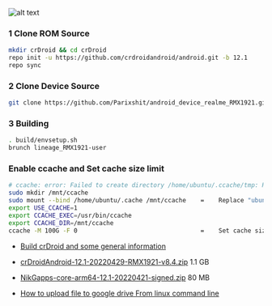 ![alt text][logo]

[logo]:https://crdroid.net/img/logo.png "crDroid Android"

### 1 Clone ROM Source

```bash
mkdir crDroid && cd crDroid
repo init -u https://github.com/crdroidandroid/android.git -b 12.1
repo sync
```

### 2 Clone Device Source

```bash
git clone https://github.com/Parixshit/android_device_realme_RMX1921.git -b 12.1 device/realme/RMX1921
```

### 3 Building

```bash
. build/envsetup.sh
brunch lineage_RMX1921-user
```

### Enable ccache and Set cache size limit

```bash
# ccache: error: Failed to create directory /home/ubuntu/.ccache/tmp: Read-only file system
sudo mkdir /mnt/ccache
sudo mount --bind /home/ubuntu/.cache /mnt/ccache    =    Replace "ubuntu" with your server username.
export USE_CCACHE=1
export CCACHE_EXEC=/usr/bin/ccache
export CCACHE_DIR=/mnt/ccache
ccache -M 100G -F 0                                  =    Set cache size limit to 100.0 GB.
```
- [Build crDroid and some general information](https://github.com/crdroidandroid/android#12-initializing-repo)

- [crDroidAndroid-12.1-20220429-RMX1921-v8.4.zip](https://drive.google.com/uc?id=1TlSxalMFgkzB-gUQ7GqGpeuJClGCPvQc&export=download) 1.1 GB

- [NikGapps-core-arm64-12.1-20220421-signed.zip](https://sourceforge.net/projects/nikgapps/files/Releases/NikGapps-SL/21-Apr-2022/NikGapps-core-arm64-12.1-20220421-signed.zip/download) 80 MB

- [How to upload file to google drive From linux command line](https://medium.com/geekculture/how-to-upload-file-to-google-drive-from-linux-command-line-69668fbe4937)